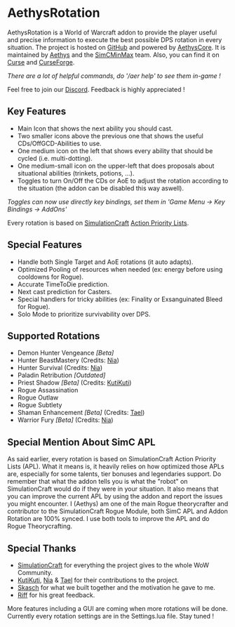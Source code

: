 # AethysRotation

AethysRotation is a World of Warcraft addon to provide the player useful and precise information to execute the best possible DPS rotation in every situation.
The project is hosted on [GitHub](https://github.com/Aethys256/AethysRotation) and powered by [AethysCore](https://github.com/Aethys256/AethysRotation).
It is maintained by [Aethys](https://github.com/Aethys256/) and the [SimCMinMax](https://github.com/orgs/SimCMinMax/people) team.
Also, you can find it on [Curse](https://mods.curse.com/addons/wow/aethysrotation) and [CurseForge](https://wow.curseforge.com/projects/aethysrotation).

_There are a lot of helpful commands, do '/aer help' to see them in-game !_

Feel free to join our [Discord](https://discord.gg/tFR2uvK). Feedback is highly appreciated !

## Key Features
- Main Icon that shows the next ability you should cast.
- Two smaller icons above the previous one that shows the useful CDs/OffGCD-Abilities to use.
- One medium icon on the left that shows every ability that should be cycled (i.e. multi-dotting).
- One medium-small icon on the upper-left that does proposals about situational abilities (trinkets, potions, ...).
- Toggles to turn On/Off the CDs or AoE to adjust the rotation according to the situation (the addon can be disabled this way aswell).

_Toggles can now use directly key bindings, set them in 'Game Menu -> Key Bindings -> AddOns'_

Every rotation is based on [SimulationCraft](http://simulationcraft.org/) [Action Priority Lists](https://github.com/simulationcraft/simc/wiki/ActionLists).

## Special Features
- Handle both Single Target and AoE rotations (it auto adapts).
- Optimized Pooling of resources when needed (ex: energy before using cooldowns for Rogue).
- Accurate TimeToDie prediction.
- Next cast prediction for Casters.
- Special handlers for tricky abilities (ex: Finality or Exsanguinated Bleed for Rogue).
- Solo Mode to prioritize survivability over DPS.

## Supported Rotations
- Demon Hunter Vengeance _[Beta]_
- Hunter BeastMastery (Credits: [Nia](https://github.com/Nianel))
- Hunter Survival (Credits: [Nia](https://github.com/Nianel))
- Paladin Retribution _[Outdated]_
- Priest Shadow _[Beta]_ (Credits: [KutiKuti](https://github.com/Kutikuti))
- Rogue Assassination
- Rogue Outlaw
- Rogue Subtlety
- Shaman Enhancement _[Beta]_ (Credits: [Tael](https://github.com/Tae-l))
- Warrior Fury _[Beta]_ (Credits: [Nia](https://github.com/Nianel))

## Special Mention About SimC APL
As said earlier, every rotation is based on SimulationCraft Action Priority Lists (APL).
What it means is, it heavily relies on how optimized those APLs are, especially for some talents, tier bonuses and legendaries support.
Do remember that what the addon tells you is what the "robot" on SimulationCraft would do if they were in your situation.
It also means that you can improve the current APL by using the addon and report the issues you might encounter.
I (Aethys) am one of the main Rogue theorycrafter and contributor to the SimulationCraft Rogue Module, both SimC APL and Addon Rotation are 100% synced. I use both tools to improve the APL and do Rogue Theorycrafting.

## Special Thanks
- [SimulationCraft](http://simulationcraft.org/) for everything the project gives to the whole WoW Community.
- [KutiKuti](https://github.com/Kutikuti), [Nia](https://github.com/Nianel) & [Tael](https://github.com/Tae-l) for their contributions to the project.
- [Skasch](https://github.com/skasch) for what we built together and the motivation he gave to me.
- [Riff](https://github.com/tombell) for his great feedback.


More features including a GUI are coming when more rotations will be done. Currently every rotation settings are in the Settings.lua file.
Stay tuned !
